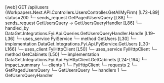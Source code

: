 [web] GET /api/users  (Workpapers.Next.API.Controllers.UsersController.GetAllMyFirm)  [L72–L89] status=200
  └─ sends_request GetPagedUsersQuery [L88]
  └─ sends_request GetUsersQuery -> GetUsersQueryHandler [L86]
    └─ handled_by DataGet.Integrations.Fyi.Api.Queries.GetUsersQueryHandler.Handle [L19–L36]
      └─ uses_service FyiService
        └─ method GetUsers [L30]
          └─ implementation DataGet.Integrations.Fyi.Api.FyiService.GetUsers [L30-L166]
            └─ uses_client FyiHttpClient [L50]
            └─ uses_service FyiHttpClient
              └─ method GetCabinets [L50]
                └─ implementation DataGet.Integrations.Fyi.Api.FyiHttpClient.GetCabinets [L24-L194]
  └─ impact_summary
    └─ clients 1
      └─ FyiHttpClient
    └─ requests 2
      └─ GetPagedUsersQuery
      └─ GetUsersQuery
    └─ handlers 1
      └─ GetUsersQueryHandler

